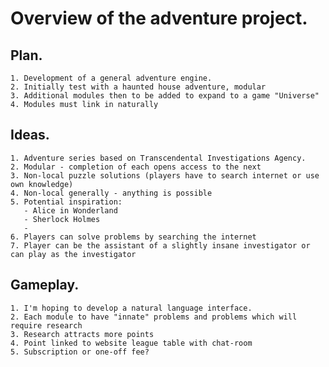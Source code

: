 # Overview of the adventure project.  

    
## Plan.  

    1. Development of a general adventure engine.
    2. Initially test with a haunted house adventure, modular
    3. Additional modules then to be added to expand to a game "Universe"
    4. Modules must link in naturally
    
## Ideas.  

    1. Adventure series based on Transcendental Investigations Agency.
    2. Modular - completion of each opens access to the next
    3. Non-local puzzle solutions (players have to search internet or use own knowledge)
    4. Non-local generally - anything is possible
    5. Potential inspiration:
       - Alice in Wonderland
       - Sherlock Holmes
       - 
    6. Players can solve problems by searching the internet
    7. Player can be the assistant of a slightly insane investigator or can play as the investigator
    
    
## Gameplay.  
    
    1. I'm hoping to develop a natural language interface.
    2. Each module to have "innate" problems and problems which will require research
    3. Research attracts more points
    4. Point linked to website league table with chat-room
    5. Subscription or one-off fee?
    

